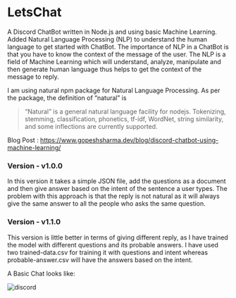 # LetsChat

A Discord ChatBot written in Node.js and using basic Machine Learning. Added Natural Language Processing (NLP) to understand the human language to get started with ChatBot. The importance of NLP in a ChatBot is that you have to know the context of the message of the user. The NLP is a field of Machine Learning which will understand, analyze, manipulate and then generate human language thus helps to get the context of the message to reply.

I am using natural npm package for Natural Language Processing. As per the package, the definition of “natural” is

>“Natural” is a general natural language facility for nodejs. Tokenizing, stemming, classification, phonetics, tf-idf, WordNet, string similarity, and some inflections are currently supported.

Blog Post : https://www.gopeshsharma.dev/blog/discord-chatbot-using-machine-learning/

### Version - v1.0.0

In this version it takes a simple JSON file, add the questions as a document and then give answer based on the intent of the sentence a user types. The problem with this approach is that the reply is not natural as it will always give the same answer to all the people who asks the same question.

### Version - v1.1.0

This version is little better in terms of giving different reply, as I have trained the model with different questions and its probable answers. I have used two trained-data.csv for training it with questions and intent whereas probable-answer.csv will have the answers based on the intent.

A Basic Chat looks like:

![discord](https://user-images.githubusercontent.com/7776994/57831059-b2043080-77d1-11e9-8596-a149cab80cad.PNG)


